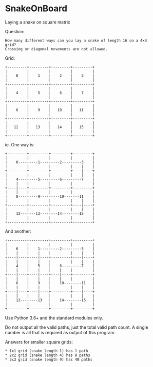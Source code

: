 # SnakeOnBoard
Laying a snake on square matrix


Question:

    How many different ways can you lay a snake of length 16 on a 4x4 grid? 
    Crossing or diagonal movements are not allowed.


Grid:

    +---------+---------+---------+---------+
    |         |         |         |         |
    |    0    |    1    |    2    |    3    |
    |         |         |         |         |
    +---------+---------+---------+---------+
    |         |         |         |         |
    |    4    |    5    |    6    |    7    |
    |         |         |         |         |
    +---------+---------+---------+---------+
    |         |         |         |         |
    |    8    |    9    |   10    |   11    |
    |         |         |         |         |
    +---------+---------+---------+---------+
    |         |         |         |         |
    |   12    |   13    |   14    |   15    |
    |         |         |         |         |
    +---------+---------+---------+---------+


ie. One way is:

    +---------+---------+---------+---------+
    |         |         |         |         |
    |    0---------1---------2---------3    |
    |         |         |         |    |    |
    +---------+---------+---------+----|----+
    |         |         |         |    |    |
    |    4---------5---------6---------7    |
    |    |    |         |         |         |
    +----|----+---------+---------+---------+
    |    |    |         |         |         |
    |    8---------9---------10-------11    |
    |         |         |         |    |    |
    +---------+---------+---------+----|----+
    |         |         |         |    |    |
    |    12-------13--------14--------15    |
    |         |         |         |         |
    +---------+---------+---------+---------+


And another:

    +---------+---------+---------+---------+
    |         |         |         |         |
    |    0    |    1---------2---------3    |
    |    |    |    |    |         |    |    |
    +----|----+----|----+---------+----|----+
    |    |    |    |    |         |    |    |
    |    4    |    5    |    6---------7    |
    |    |    |    |    |    |    |         |
    +----|----+----|----+----|----+---------+
    |    |    |    |    |    |    |         |
    |    8    |    9    |    10--------11   |
    |    |    |    |    |         |    |    |
    +----|----+----|----+---------+----|----+
    |    |    |    |    |         |    |    |
    |    12--------13   |    14--------15   |
    |         |         |         |         |
    +---------+---------+---------+---------+


Use Python 3.6+ and the standard modules only.

Do not output all the valid paths, just the total valid path count.  A single
number is all that is required as output of this program.

Answers for smaller square grids:

    * 1x1 grid (snake length 1) has 1 path
    * 2x2 grid (snake length 4) has 8 paths
    * 3x3 grid (snake length 9) has 40 paths

